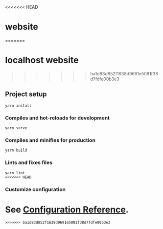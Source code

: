 <<<<<<< HEAD
# website
=======
# localhost website
>>>>>>> ba1d83d852f1638d9691e5081f38d7fdfe00b3e3

## Project setup
```
yarn install
```

### Compiles and hot-reloads for development
```
yarn serve
```

### Compiles and minifies for production
```
yarn build
```

### Lints and fixes files
```
yarn lint
<<<<<<< HEAD
```

### Customize configuration
See [Configuration Reference](https://cli.vuejs.org/config/).
=======
```
>>>>>>> ba1d83d852f1638d9691e5081f38d7fdfe00b3e3
